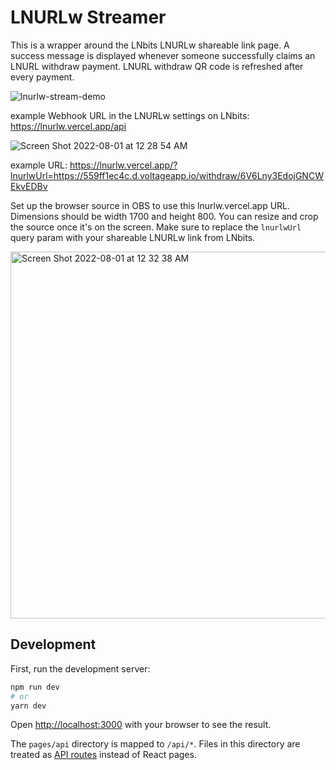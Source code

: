 # LNURLw Streamer

This is a wrapper around the LNbits LNURLw shareable link page. A success message is displayed whenever someone successfully claims an LNURL withdraw payment. LNURL withdraw QR code is refreshed after every payment.

![lnurlw-stream-demo](https://user-images.githubusercontent.com/3655410/182078199-06bdd8b8-f90a-4681-a039-63b25136f559.gif)


example Webhook URL in the LNURLw settings on LNbits: https://lnurlw.vercel.app/api

![Screen Shot 2022-08-01 at 12 28 54 AM](https://user-images.githubusercontent.com/3655410/182078423-f89fe86f-7bdc-48d2-bfe0-e8760179b88a.png)


example URL: https://lnurlw.vercel.app/?lnurlwUrl=https://559ff1ec4c.d.voltageapp.io/withdraw/6V6Lny3EdojGNCWEkvEDBv

Set up the browser source in OBS to use this lnurlw.vercel.app URL. Dimensions should be width 1700 and height 800. You can resize and crop the source once it's on the screen. Make sure to replace the `lnurlwUrl` query param with your shareable LNURLw link from LNbits.

<img width="587" alt="Screen Shot 2022-08-01 at 12 32 38 AM" src="https://user-images.githubusercontent.com/3655410/182078800-52f501c2-a576-4760-955f-fd55c84bea07.png">


## Development

First, run the development server:

```bash
npm run dev
# or
yarn dev
```

Open [http://localhost:3000](http://localhost:3000) with your browser to see the result.

The `pages/api` directory is mapped to `/api/*`. Files in this directory are treated as [API routes](https://nextjs.org/docs/api-routes/introduction) instead of React pages.
